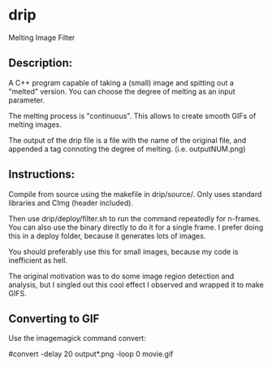 # drip
Melting Image Filter

## Description:
A C++ program capable of taking a (small) image and spitting out a "melted" version. You can choose the degree of melting as an input parameter. 

The melting process is "continuous". This allows to create smooth GIFs of melting images.

The output of the drip file is a file with the name of the original file, and appended a tag connoting the degree of melting.
(i.e. outputNUM.png)

## Instructions:
Compile from source using the makefile in drip/source/. Only uses standard libraries and CImg (header included).

Then use drip/deploy/filter.sh to run the command repeatedly for n-frames. You can also use the binary directly to do it for a single frame. I prefer doing this in a deploy folder, because it generates lots of images.

You should preferably use this for small images, because my code is inefficient as hell.

The original motivation was to do some image region detection and analysis, but I singled out this cool effect I observed and wrapped it to make GIFS.

## Converting to GIF
Use the imagemagick command convert:

#convert -delay 20 output*.png -loop 0 movie.gif

